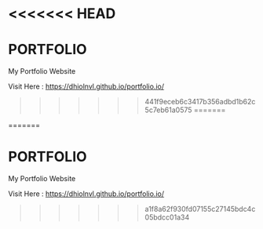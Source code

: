 <<<<<<< HEAD
=======

# PORTFOLIO

My Portfolio Website

Visit Here : https://dhiolnvl.github.io/portfolio.io/

> > > > > > > 441f9eceb6c3417b356adbd1b62c5c7eb61a0575
=======

=======
# PORTFOLIO
My Portfolio Website

Visit Here : https://dhiolnvl.github.io/portfolio.io/
>>>>>>> a1f8a62f930fd07155c27145bdc4c05bdcc01a34
